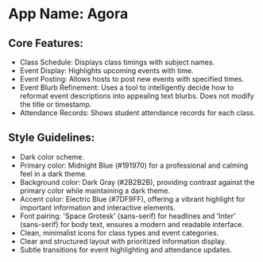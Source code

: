# **App Name**: Agora

## Core Features:

- Class Schedule: Displays class timings with subject names.
- Event Display: Highlights upcoming events with time.
- Event Posting: Allows hosts to post new events with specified times.
- Event Blurb Refinement: Uses a tool to intelligently decide how to reformat event descriptions into appealing text blurbs.  Does not modify the title or timestamp.
- Attendance Records: Shows student attendance records for each class.

## Style Guidelines:

- Dark color scheme.
- Primary color: Midnight Blue (#191970) for a professional and calming feel in a dark theme.
- Background color: Dark Gray (#2B2B2B), providing contrast against the primary color while maintaining a dark theme.
- Accent color: Electric Blue (#7DF9FF), offering a vibrant highlight for important information and interactive elements.
- Font pairing: 'Space Grotesk' (sans-serif) for headlines and 'Inter' (sans-serif) for body text, ensures a modern and readable interface.
- Clean, minimalist icons for class types and event categories.
- Clear and structured layout with prioritized information display.
- Subtle transitions for event highlighting and attendance updates.